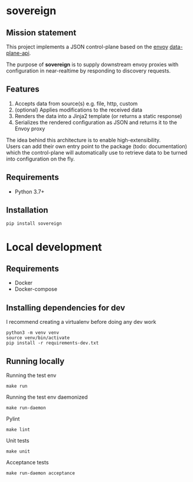 sovereign
=========

Mission statement
-----------------
This project implements a JSON control-plane based on the [envoy][1] [data-plane-api][2].

The purpose of **sovereign** is to supply downstream envoy proxies with 
configuration in near-realtime by responding to discovery requests.

Features
--------
1. Accepts data from source(s) e.g. file, http, custom
2. (optional) Applies modifications to the received data
3. Renders the data into a Jinja2 template (or returns a static response)
4. Serializes the rendered configuration as JSON and returns it to the Envoy proxy

The idea behind this architecture is to enable high-extensibility.  
Users can add their own entry point to the package (todo: documentation) which the control-plane
will automatically use to retrieve data to be turned into configuration on the fly.

Requirements
------------
* Python 3.7+

Installation
------------
    pip install sovereign

Local development
=================

Requirements
------------
* Docker
* Docker-compose

Installing dependencies for dev
-------------------------------
I recommend creating a virtualenv before doing any dev work

    python3 -m venv venv
    source venv/bin/activate
    pip install -r requirements-dev.txt

Running locally
---------------
Running the test env

    make run
    
Running the test env daemonized

    make run-daemon

Pylint

    make lint

Unit tests

    make unit

Acceptance tests

    make run-daemon acceptance
    

[1]: https://envoyproxy.io
[2]: https://github.com/envoyproxy/data-plane-api
